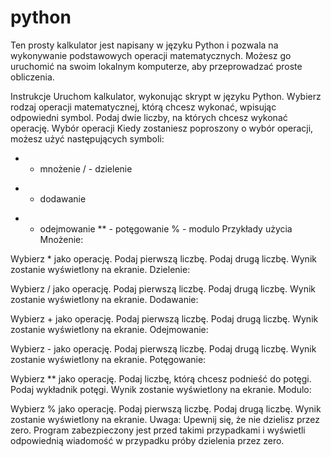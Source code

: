 # python
Ten prosty kalkulator jest napisany w języku Python i pozwala na wykonywanie podstawowych operacji matematycznych. Możesz go uruchomić na swoim lokalnym komputerze, aby przeprowadzać proste obliczenia.

Instrukcje
Uruchom kalkulator, wykonując skrypt w języku Python.
Wybierz rodzaj operacji matematycznej, którą chcesz wykonać, wpisując odpowiedni symbol.
Podaj dwie liczby, na których chcesz wykonać operację.
Wybór operacji
Kiedy zostaniesz poproszony o wybór operacji, możesz użyć następujących symboli:

* - mnożenie
/ - dzielenie
+ - dodawanie
- - odejmowanie
** - potęgowanie
% - modulo
Przykłady użycia
Mnożenie:

Wybierz * jako operację.
Podaj pierwszą liczbę.
Podaj drugą liczbę.
Wynik zostanie wyświetlony na ekranie.
Dzielenie:

Wybierz / jako operację.
Podaj pierwszą liczbę.
Podaj drugą liczbę.
Wynik zostanie wyświetlony na ekranie.
Dodawanie:

Wybierz + jako operację.
Podaj pierwszą liczbę.
Podaj drugą liczbę.
Wynik zostanie wyświetlony na ekranie.
Odejmowanie:

Wybierz - jako operację.
Podaj pierwszą liczbę.
Podaj drugą liczbę.
Wynik zostanie wyświetlony na ekranie.
Potęgowanie:

Wybierz ** jako operację.
Podaj liczbę, którą chcesz podnieść do potęgi.
Podaj wykładnik potęgi.
Wynik zostanie wyświetlony na ekranie.
Modulo:

Wybierz % jako operację.
Podaj pierwszą liczbę.
Podaj drugą liczbę.
Wynik zostanie wyświetlony na ekranie.
Uwaga: Upewnij się, że nie dzielisz przez zero. Program zabezpieczony jest przed takimi przypadkami i wyświetli odpowiednią wiadomość w przypadku próby dzielenia przez zero.



